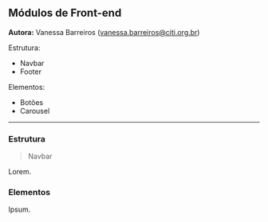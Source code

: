 ## Módulos de Front-end

**Autora:** Vanessa Barreiros (vanessa.barreiros@citi.org.br)

Estrutura:
* Navbar
* Footer

Elementos:
* Botões
* Carousel

---

### Estrutura

> Navbar

Lorem.

### Elementos

Ipsum.
